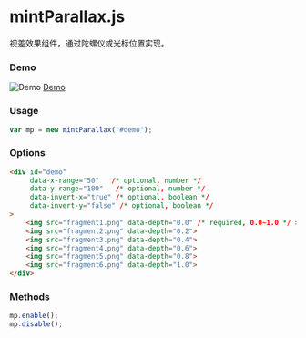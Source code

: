 # mintParallax.js
视差效果组件，通过陀螺仪或光标位置实现。

### Demo

![Demo](http://chart.apis.google.com/chart?cht=qr&chs=200x200&chl=http%3A//cople.github.io/mintParallax.js/&chld=H|0)
[Demo](http://cople.github.io/mintParallax.js/)

### Usage

```js
var mp = new mintParallax("#demo");
```

### Options

```html
<div id="demo"
     data-x-range="50"   /* optional, number */
     data-y-range="100"   /* optional, number */
     data-invert-x="true" /* optional, boolean */
     data-invert-y="false" /* optional, boolean */
>
    <img src="fragment1.png" data-depth="0.0" /* required, 0.0~1.0 */ >
    <img src="fragment2.png" data-depth="0.2">
    <img src="fragment3.png" data-depth="0.4">
    <img src="fragment4.png" data-depth="0.6">
    <img src="fragment5.png" data-depth="0.8">
    <img src="fragment6.png" data-depth="1.0">
</div>
```

### Methods

```js
mp.enable();
mp.disable();
```